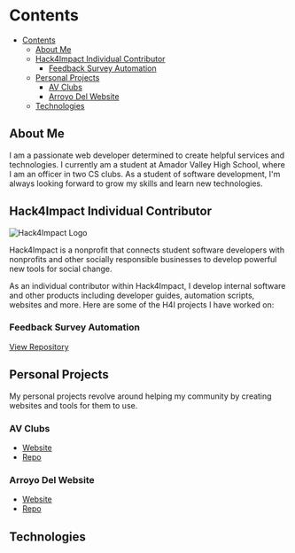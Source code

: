 
# Contents

- [Contents](#contents)
  - [About Me](#about-me)
  - [Hack4Impact Individual Contributor](#hack4impact-individual-contributor)
    - [Feedback Survey Automation](#feedback-survey-automation)
  - [Personal Projects](#personal-projects)
    - [AV Clubs](#av-clubs)
    - [Arroyo Del Website](#arroyo-del-website)
  - [Technologies](#technologies)

## About Me

I am a passionate web developer determined to create helpful services and technologies. I currently am a student at Amador Valley High School, where I am an officer in two CS clubs. As a student of software development, I'm always looking forward to grow my skills and learn new technologies.

## Hack4Impact Individual Contributor

![Hack4Impact Logo](https://hack4impact.org/svg/logo.svg)

Hack4Impact is a nonprofit that connects student software developers with nonprofits and other socially responsible businesses to develop powerful new tools for social change.

As an individual contributor within Hack4Impact, I develop internal software and other products including developer guides, automation scripts, websites and more. Here are some of the H4I projects I have worked on:

### Feedback Survey Automation

[View Repository](https://github.com/hack4impact/feedback-survey-automation)

## Personal Projects

My personal projects revolve around helping my community by creating websites and tools for them to use.

### AV Clubs

- [Website](https://clubs.amadorweb.org)
- [Repo](https://github.com/avwebdev/av-clubs)

### Arroyo Del Website

- [Website](https://creek.amadorweb.org)
- [Repo](https://github.com/subatuba21/creek)

## Technologies

<!--
**subatuba21/subatuba21** is a ✨ _special_ ✨ repository because its `README.md` (this file) appears on your GitHub profile.

Here are some ideas to get you started:

- 🔭 I’m currently working on ...
- 🌱 I’m currently learning ...
- 👯 I’m looking to collaborate on ...
- 🤔 I’m looking for help with ...
- 💬 Ask me about ...
- 📫 How to reach me: ...
- 😄 Pronouns: ...
- ⚡ Fun fact: ...
-->
